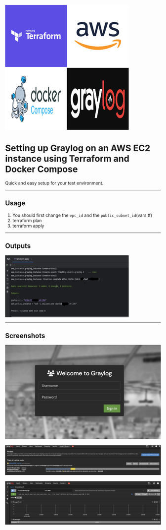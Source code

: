 <img src="./images/terraform.png" width="200" height="200"><img src="./images/aws.png" width="200" height="200"><img src="./images/dockercompose.jpeg" width="200" height="200"><img src="./images/graylog.jpeg" width="200" height="200">

# Setting up Graylog on an AWS EC2 instance using Terraform and Docker Compose

Quick and easy setup for your test environment.

---
## Usage
1. You should first change the ```vpc_id``` and the ```public_subnet_id```(vars.tf)
2. terraform plan
3. terraform apply

---
## Outputs

<img src="./images/3.png" width="400" height="200">

---

## Screenshots
<img src="./images/2.png" max-width=100%; max-height=100%;>
<br>
<br>
<img src="./images/1.png" max-width=100%;>
<br>
<br>
<img src="./images/4.png" max-width=100%;>